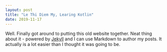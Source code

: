```yaml
---
layout: post
title: "Le Thi Diem My, Learing Kotlin"
date: 2019-11-17
---
```


Well. Finally got around to putting this old website together. Neat thing about it - powered by [Jekyll](http://jekyllrb.com) and I can use Markdown to author my posts. It actually is a lot easier than I thought it was going to be.